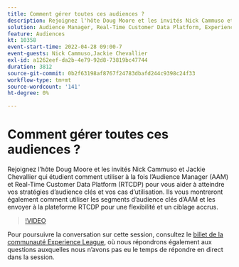 ```yaml
---
title: Comment gérer toutes ces audiences ?
description: Rejoignez l'hôte Doug Moore et les invités Nick Cammuso et Jackie Chevallier en regardant comment utiliser à la fois Audience Manager (AAM) et Real-Time Customer Data Platform ... (Les descriptions doivent être comprises entre 60 et 160 caractères)
solution: Audience Manager, Real-Time Customer Data Platform, Experience Platform
feature: Audiences
kt: 10358
event-start-time: 2022-04-28 09:00-7
event-guests: Nick Cammuso,Jackie Chevallier
exl-id: a1262eef-da2b-4e79-92d8-73819bc47744
duration: 3812
source-git-commit: 0b2f63198af8767f24783dbafd244c9398c24f33
workflow-type: tm+mt
source-wordcount: '141'
ht-degree: 0%

---
```


# Comment gérer toutes ces audiences ?

Rejoignez l’hôte Doug Moore et les invités Nick Cammuso et Jackie Chevallier qui étudient comment utiliser à la fois l’Audience Manager (AAM) et Real-Time Customer Data Platform (RTCDP) pour vous aider à atteindre vos stratégies d’audience clés et vos cas d’utilisation. Ils vous montreront également comment utiliser les segments d’audience clés d’AAM et les envoyer à la plateforme RTCDP pour une flexibilité et un ciblage accrus.

>[!VIDEO](https://video.tv.adobe.com/v/342611/?quality=12&learn=on)

Pour poursuivre la conversation sur cette session, consultez le [billet de la communauté Experience League](https://experienceleaguecommunities.adobe.com/t5/adobe-audience-manager/experience-league-live-post-session-discussion-how-do-i-handle/m-p/450340?profile.language=fr#M419), où nous répondrons également aux questions auxquelles nous n’avons pas eu le temps de répondre en direct dans la session.

